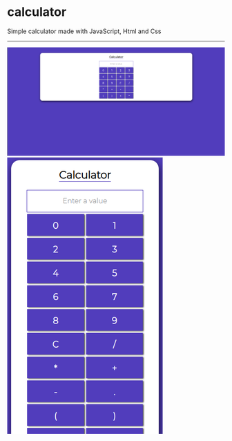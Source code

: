 # calculator
Simple calculator made with JavaScript, Html and Css
<hr>
<img src="project-imgs/desk.png">
<img src="project-imgs/mob.png">

